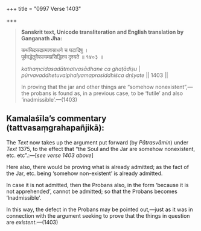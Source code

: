 +++
title = "0997 Verse 1403"

+++
> **Sanskrit text, Unicode transliteration and English translation by Ganganath Jha:** 
>
> कथंचिदसदात्मत्वसाधने च घटादिषु ।  
> पूर्ववद्धेतुवैफल्यमप्रसिद्धिश्च दृश्यते ॥ १४०३ ॥ 
>
> *kathaṃcidasadātmatvasādhane ca ghaṭādiṣu* \|  
> *pūrvavaddhetuvaiphalyamaprasiddhiśca dṛśyate* \|\| 1403 \|\| 
>
> In proving that the jar and other things are “somehow nonexistent”,—the probans is found as, in a previous case, to be ‘futile’ and also ‘inadmissible’.—(1403)



## Kamalaśīla’s commentary (tattvasaṃgrahapañjikā):

The *Text* now takes up the argument put forward (by *Pātrasvāmin*) under *Text* 1375, to the effect that “the Soul and the Jar are somehow nonexistent, etc. etc”.:—[*see verse 1403 above*]

Here also, there would be proving what is already admitted; as the fact of the Jar, etc. being ‘somehow non-existent’ is already admitted.

In case it is not admitted, then the Probans also, in the form ‘because it is not apprehended’, cannot be admitted; so that the Probans becomes ‘Inadmissible’.

In this way, the defect in the Probans may be pointed out,—just as it was in connection with the argument seeking to prove that the things in question are *existent*.—(1403)



